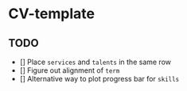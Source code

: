 # CV-template
## TODO
- [] Place `services` and `talents` in the same row
- [] Figure out alignment of `term`
- [] Alternative way to plot progress bar for `skills`
